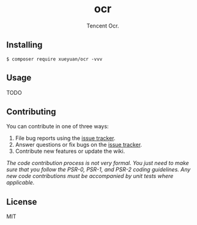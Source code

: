 <h1 align="center"> ocr </h1>

<p align="center"> Tencent Ocr.</p>


## Installing

```shell
$ composer require xueyuan/ocr -vvv
```

## Usage

TODO

## Contributing

You can contribute in one of three ways:

1. File bug reports using the [issue tracker](https://github.com/xueyuan/ocr/issues).
2. Answer questions or fix bugs on the [issue tracker](https://github.com/xueyuan/ocr/issues).
3. Contribute new features or update the wiki.

_The code contribution process is not very formal. You just need to make sure that you follow the PSR-0, PSR-1, and PSR-2 coding guidelines. Any new code contributions must be accompanied by unit tests where applicable._

## License

MIT